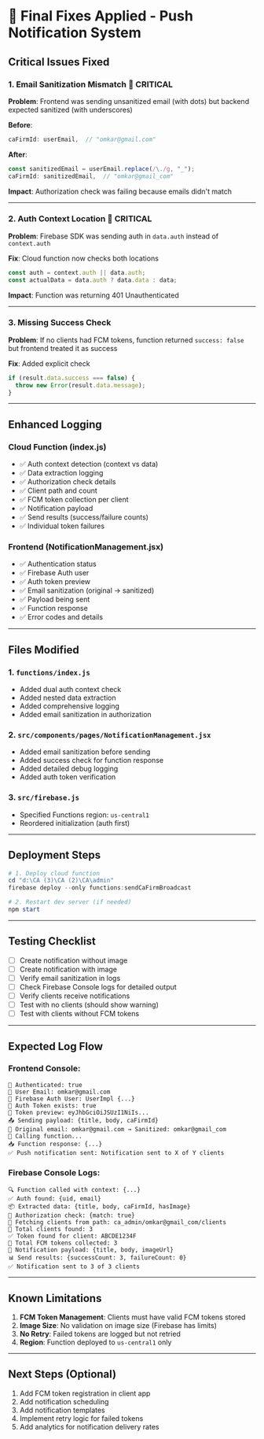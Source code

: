 # 🎯 Final Fixes Applied - Push Notification System

## Critical Issues Fixed

### **1. Email Sanitization Mismatch** 🔴 **CRITICAL**
**Problem**: Frontend was sending unsanitized email (with dots) but backend expected sanitized (with underscores)

**Before**:
```javascript
caFirmId: userEmail,  // "omkar@gmail.com"
```

**After**:
```javascript
const sanitizedEmail = userEmail.replace(/\./g, "_");
caFirmId: sanitizedEmail,  // "omkar@gmail_com"
```

**Impact**: Authorization check was failing because emails didn't match

---

### **2. Auth Context Location** 🔴 **CRITICAL**
**Problem**: Firebase SDK was sending auth in `data.auth` instead of `context.auth`

**Fix**: Cloud function now checks both locations
```javascript
const auth = context.auth || data.auth;
const actualData = data.auth ? data.data : data;
```

**Impact**: Function was returning 401 Unauthenticated

---

### **3. Missing Success Check**
**Problem**: If no clients had FCM tokens, function returned `success: false` but frontend treated it as success

**Fix**: Added explicit check
```javascript
if (result.data.success === false) {
  throw new Error(result.data.message);
}
```

---

## Enhanced Logging

### Cloud Function (index.js)
- ✅ Auth context detection (context vs data)
- ✅ Data extraction logging
- ✅ Authorization check details
- ✅ Client path and count
- ✅ FCM token collection per client
- ✅ Notification payload
- ✅ Send results (success/failure counts)
- ✅ Individual token failures

### Frontend (NotificationManagement.jsx)
- ✅ Authentication status
- ✅ Firebase Auth user
- ✅ Auth token preview
- ✅ Email sanitization (original → sanitized)
- ✅ Payload being sent
- ✅ Function response
- ✅ Error codes and details

---

## Files Modified

### 1. `functions/index.js`
- Added dual auth context check
- Added nested data extraction
- Added comprehensive logging
- Added email sanitization in authorization

### 2. `src/components/pages/NotificationManagement.jsx`
- Added email sanitization before sending
- Added success check for function response
- Added detailed debug logging
- Added auth token verification

### 3. `src/firebase.js`
- Specified Functions region: `us-central1`
- Reordered initialization (auth first)

---

## Deployment Steps

```powershell
# 1. Deploy cloud function
cd "d:\CA (3)\CA (2)\CA\admin"
firebase deploy --only functions:sendCaFirmBroadcast

# 2. Restart dev server (if needed)
npm start
```

---

## Testing Checklist

- [ ] Create notification without image
- [ ] Create notification with image
- [ ] Verify email sanitization in logs
- [ ] Check Firebase Console logs for detailed output
- [ ] Verify clients receive notifications
- [ ] Test with no clients (should show warning)
- [ ] Test with clients without FCM tokens

---

## Expected Log Flow

### Frontend Console:
```
🔐 Authenticated: true
📧 User Email: omkar@gmail.com
👤 Firebase Auth User: UserImpl {...}
🎫 Auth Token exists: true
🎫 Token preview: eyJhbGciOiJSUzI1NiIs...
📤 Sending payload: {title, body, caFirmId}
📧 Original email: omkar@gmail.com → Sanitized: omkar@gmail_com
🚀 Calling function...
📥 Function response: {...}
✅ Push notification sent: Notification sent to X of Y clients
```

### Firebase Console Logs:
```
🔍 Function called with context: {...}
✅ Auth found: {uid, email}
📦 Extracted data: {title, body, caFirmId, hasImage}
🔐 Authorization check: {match: true}
📂 Fetching clients from path: ca_admin/omkar@gmail_com/clients
👥 Total clients found: 3
✅ Token found for client: ABCDE1234F
🎯 Total FCM tokens collected: 3
📨 Notification payload: {title, body, imageUrl}
📊 Send results: {successCount: 3, failureCount: 0}
✅ Notification sent to 3 of 3 clients
```

---

## Known Limitations

1. **FCM Token Management**: Clients must have valid FCM tokens stored
2. **Image Size**: No validation on image size (Firebase has limits)
3. **No Retry**: Failed tokens are logged but not retried
4. **Region**: Function deployed to `us-central1` only

---

## Next Steps (Optional)

1. Add FCM token registration in client app
2. Add notification scheduling
3. Add notification templates
4. Implement retry logic for failed tokens
5. Add analytics for notification delivery rates
